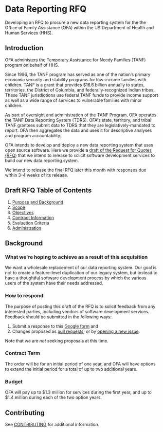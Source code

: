 # Data Reporting RFQ

Developing an RFQ to procure a new data reporting system for the the Office of Family Assistance (OFA) within the US Department of Health and Human Services (HHS).

## Introduction

OFA administers the Temporary Assistance for Needy Families (TANF) program on behalf of HHS.

Since 1996, the TANF program has served as one of the nation’s primary economic security and stability programs for low-income families with children. TANF is a grant that provides $16.6 billion annually to states, territories, the District of Columbia, and federally-recognized Indian tribes. These TANF jurisdictions use federal TANF funds to provide income support as well as a wide range of services to vulnerable families with minor children.

As part of oversight and administration of the TANF Program, OFA operates the TANF Data Reporting System (TDRS). OFA's state, territory, and tribal TANF grantees submit data to TDRS that they are legislatively-mandated to report. OFA then aggregates the data and uses it for descriptive analyses and program accountability.

OFA intends to develop and deploy a new data reporting system that uses open source software.
Here we provide a [draft of the Request for Quotes (RFQ)](RFQ.md) that we intend to release to solicit software development services to build our new data reporting system.

We intend to release the final RFQ later this month with responses due within 3-4 weeks of its release.

## Draft RFQ Table of Contents

1. [Purpose and Background](PurposeBackground.md)
1. [Scope](Scope.md)
1. [Objectives](Objectives.md)
1. [Contract Information](Contract.md)
1. [Evaluation Criteria](Evaluation.md)
1. [Administration](Administration.md)

## Background

### What we're hoping to achieve as a result of this acquisition

We want a wholesale replacement of our data reporting system. Our goal is not to create a feature-level duplication of our legacy system, but instead to have a thoughtful software development process by which the various users of the system have their needs addressed. 

### How to respond

The purpose of posting this draft of the RFQ is to solicit feedback from any interested parties, including vendors of software development services. Feedback should be submitted in the following ways:
  1. Submit a response to this [Google form](https://docs.google.com/forms/d/1NYK7Ok5tswQ3wMxERGaMSwH36HojNzUApQWj2lKMUPo/edit) and 
  1. Changes proposed as [pull requests](https://github.com/18F/tdrs-app-rfq/pulls), or by [opening a new issue](https://github.com/18F/tdrs-app-rfq/issues/). 

Note that we are *not* seeking proposals at this time.

### Contract Term

The order will be for an initial period of one year, and OFA will have options to extend the initial period for a total of up to two additional years.

### Budget

OFA will pay up to $1.3 million for services during the first year, and up to $1.4 million during each of the two option years.

## Contributing

See [CONTRIBUTING](CONTRIBUTING.md) for additional information.
